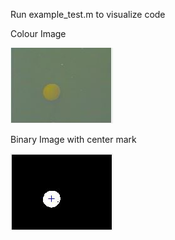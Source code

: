 Run example_test.m to visualize code

Colour Image

![Image](Colour.JPG)

Binary Image with center mark

![Imagee](Binary-center.JPG)
